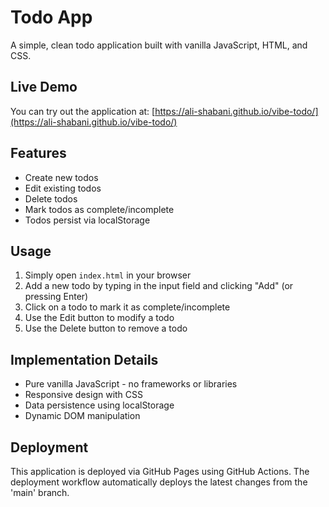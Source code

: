 # Todo App

A simple, clean todo application built with vanilla JavaScript, HTML, and CSS.

## Live Demo

You can try out the application at: [https://ali-shabani.github.io/vibe-todo/](https://ali-shabani.github.io/vibe-todo/)

## Features

- Create new todos
- Edit existing todos
- Delete todos
- Mark todos as complete/incomplete
- Todos persist via localStorage

## Usage

1. Simply open `index.html` in your browser
2. Add a new todo by typing in the input field and clicking "Add" (or pressing Enter)
3. Click on a todo to mark it as complete/incomplete
4. Use the Edit button to modify a todo
5. Use the Delete button to remove a todo

## Implementation Details

- Pure vanilla JavaScript - no frameworks or libraries
- Responsive design with CSS
- Data persistence using localStorage
- Dynamic DOM manipulation

## Deployment

This application is deployed via GitHub Pages using GitHub Actions. The deployment workflow automatically deploys the latest changes from the 'main' branch.
